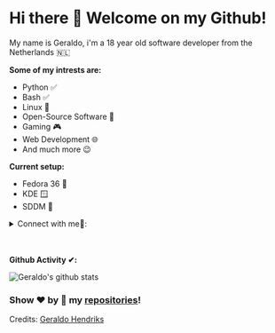 # Hi there 👋 Welcome on my Github!
My name is Geraldo, i'm a 18 year old software developer from the Netherlands 🇳🇱

**Some of my intrests are:**
- Python ✅
- Bash ✅
- Linux 🐧
- Open-Source Software 📖
- Gaming 🎮
- Web Development 🌐
- And much more 😉

**Current setup:**
 - Fedora 36 🐧
 - KDE 🪟
 - SDDM 🔐   


<!-- Connections -->
<details>
<summary> Connect with me🤝: </summary>  
<a href="https://github.com/GeraldoHendriks">
 <img align="left" alt="Geraldo's Github" width="22px" src="https://upload.wikimedia.org/wikipedia/commons/thumb/a/ae/Github-desktop-logo-symbol.svg/1024px-Github-desktop-logo-symbol.svg.png" />
</a>
<a href="https://twitter.com/G_Hendriks_/">
 <img align="left" alt="Geraldo's Twitter" width="22px" src="https://cdn2.iconfinder.com/data/icons/metro-uinvert-dock/256/Twitter_NEW.png" />
</a>
<a href="https://discord.gg/YbBGjW4xuN">
 <img align="left" alt="Geraldo's Discord" width="22px" src="https://cdn4.iconfinder.com/data/icons/logos-and-brands/512/91_Discord_logo_logos-512.png" />
</a>
</details>
<br>
<br>




**Github Activity ✔:**

<a>
<img href="https://github.com/GeraldoHendriks" align="center" src="https://github-readme-stats.vercel.app/api?username=GeraldoHendriks&show_icons=true&theme=dracula&line_height=27" alt="Geraldo's github stats"/>
</a>

### Show ❤️ by 🌟 my [repositories](https://github.com/GeraldoHendriks?tab=repositories)!

Credits: [Geraldo Hendriks](https://github.com/GeraldoHendriks)
